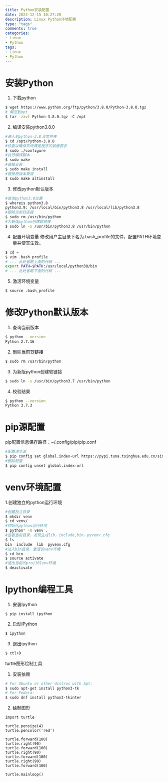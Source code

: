 ```yaml
---
title: Python安装配置
date: 2023-12-15 10:27:28
description: Linux Python环境配置
type: "tags"
comments: true
categories:
- Linux
- Python
tags:
- Linux
- Python
---
```


# 安装Python
1. 下载python
```bash
$ wget https://www.python.org/ftp/python/3.8.0/Python-3.8.0.tgz
# 解压到opt
$ tar -zxvf Python-3.8.0.tgz -C /opt
```
2. 编译安装python3.8.0
```bash
#进入到python-3.8.0文件夹
$ cd /opt/Python-3.8.0 
#检查以确保系统满足程序的最低要求
$ sudo ./configure 
#执行编译脚本
$ sudo make 
#直接安装
$ sudo make install
#替换原版本安装
$ sudo make altinstall
```
3. 修改python默认版本
```bash
#查询python3.8位置
$ whereis python3.8
python3.9: /usr/local/bin/python3.8 /usr/local/lib/python3.8
#删除当前软连接
$ sudo rm /usr/bin/python
#为新版python创建软链接
$ sudo ln -s /usr/bin/python3.8 /usr/bin/python
```
4. 配置环境变量
修改用户主目录下名为.bash_profile的文件，配置PATH环境变量并使其生效。
```bash
$ cd ~
$ vim .bash_profile
# ... 此处省略上面的代码 ...
export PATH=$PATH:/usr/local/python38/bin
# ... 此处省略下面的代码 ...
```
5. 激活环境变量
```bash
$ source .bash_profile
```
# 修改Python默认版本
1. 查询当前版本
```bash
$ python --version
Python 2.7.16
```
2. 删除当前软链接
```bash
$ sudo rm /usr/bin/python
```
3. 为新版python创建软链接
```bash
$ sudo ln -s /usr/bin/python3.7 /usr/bin/python
```
4. 校验结果
```bash
$ python --version
Python 3.7.3
```
# pip源配置
pip配置信息保存路径：~/.config/pip/pip.conf
```bash
#配置清华源
$ pip config set global.index-url https://pypi.tuna.tsinghua.edu.cn/simple
#删除配置
$ pip config unset global.index-url
```
# venv环境配置
1.创建独立的python运行环境
```bash
#创建独立目录
$ mkdir venv
$ cd venv/
#初始化python运行环境
$ python* -m venv .
#查看当前目录，发现生成lib，include,bin，pyvenv.cfg
$ ls
bin  include  lib  pyvenv.cfg
#进入bin目录，激活该venv环境
$ cd bin
$ source activate
#退出当前的proj101env环境
$ deactivate
```
# Ipython编程工具
1. 安装Ipython
```plain
$ pip install ipython
```
2. 启动IPython
```bash
$ ipython
```
3. 退出ipython
```bash
$ ctl+D
```
turtle图形绘制工具
1. 安装依赖
```bash
# For Ubuntu or other distros with Apt:
$ sudo apt-get install python3-tk
# For Fedora:
$ sudo dnf install python3-tkinter
```
2. 绘制图形
```plain
import turtle

turtle.pensize(4)
turtle.pencolor('red')

turtle.forward(100)
turtle.right(90)
turtle.forward(100)
turtle.right(90)
turtle.forward(100)
turtle.right(90)
turtle.forward(100)

turtle.mainloop()
```


